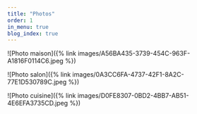 ```yaml
---
title: "Photos"
order: 1
in_menu: true
blog_index: true
---
```

![Photo maison]({% link images/A56BA435-3739-454C-963F-A1816F0114C6.jpeg %}) 

![Photo salon]({% link images/0A3CC6FA-4737-42F1-8A2C-77E1D530789C.jpeg %})

![Photo cuisine]({% link images/D0FE8307-0BD2-4BB7-AB51-4E6EFA3735CD.jpeg %}) 